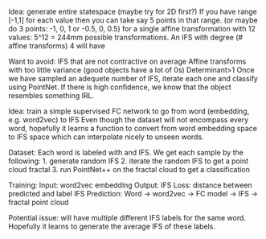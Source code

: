 Idea: generate entire statespace (maybe try for 2D first?)
If you have range [-1,1] for each value then you can take say 5 points in that range.
(or maybe do 3 points: -1, 0, 1 or -0.5, 0, 0.5)
for a single affine transformation with 12 values: 5^12 = 244mm possible transformations.
An IFS with degree (# affine transforms) 4 will have 

Want to avoid:
IFS that are not contractive on average
Affine transforms with too little variance (good objects have a lot of 0s)
Determinant>1
Once we have sampled an adequete number of IFS, iterate each one and classify using PointNet.
If there is high confidence, we know that the object resembles something IRL.


Idea: train a simple supervised FC network to go from word (embedding, e.g. word2vec) to IFS
Even though the dataset will not encompass every word, hopefully it learns a function to convert from word embedding space to IFS space which can interpolate nicely to unseen words.

Dataset:
Each word is labeled with and IFS.
We get each sample by the following:
    1. generate random IFS
    2. iterate the random IFS to get a point cloud fractal
    3. run PointNet++ on the fractal cloud to get a classification

Training:
    Input: word2vec embedding
    Output: IFS
    Loss: distance between predicted and label IFS
Prediction:
    Word -> word2vec -> FC model -> IFS -> fractal point cloud

Potential issue: will have multiple different IFS labels for the same word.
Hopefully it learns to generate the average IFS of these labels.
